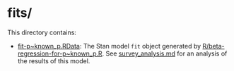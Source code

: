 # fits/

This directory contains:

- [fit-p~known_p.RData](fit-p~known_p.RData): The Stan model `fit` object generated by
  [R/beta-regression-for-p~known_p.R](../R/beta-regression-for-p~known_p.R). See
  [survey_analysis.md](../survey_analysis.md) for an analysis of the results of this model.

